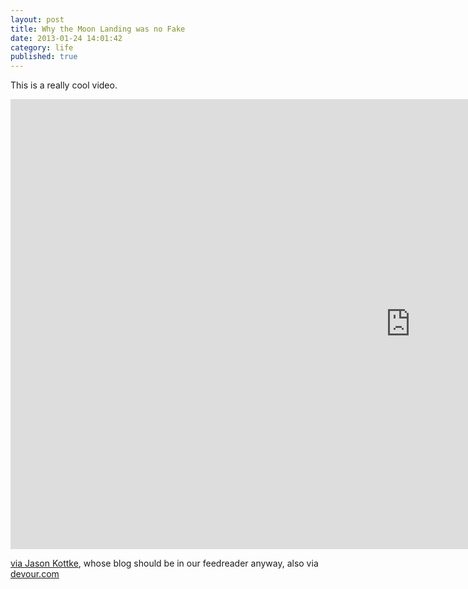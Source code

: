 ```yaml
---
layout: post
title: Why the Moon Landing was no Fake
date: 2013-01-24 14:01:42
category: life
published: true
---
```


This is a really cool video.

<div class="videoWrapper-16-9">
<iframe width="1280" height="720" src="https://www.youtube-nocookie.com/embed/sGXTF6bs1IU?rel=0&hd=1" frameborder="0" allowfullscreen></iframe>
</div>

[via Jason Kottke](http://kottke.org/13/01/why-the-moon-landing-wasnt-faked), whose blog should be in our feedreader anyway, also via [devour.com](http://devour.com/)